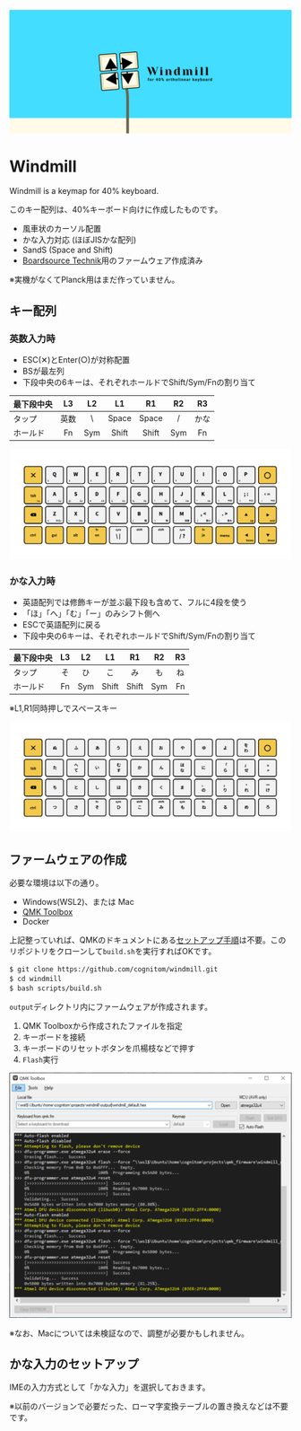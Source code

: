 ![cover](docs/images/cover.png)

# Windmill
Windmill is a keymap for 40% keyboard.

このキー配列は、40%キーボード向けに作成したものです。

- 風車状のカーソル配置
- かな入力対応 (ほぼJISかな配列)
- SandS (Space and Shift)
- [Boardsource Technik](https://boardsource.xyz/store/5ffb9b01edd0447f8023fdb2)用のファームウェア作成済み

※実機がなくてPlanck用はまだ作っていません。

## キー配列

### 英数入力時

- ESC(✕)とEnter(○)が対称配置
- BSが最左列
- 下段中央の6キーは、それぞれホールドでShift/Sym/Fnの割り当て

| 最下段中央 | L3 | L2 | L1 | R1 | R2 | R3 |
|--|:--:|:--:|:--:|:--:|:--:|:--:|
| タップ | 英数 | \ | Space | Space | / | かな |
| ホールド | Fn | Sym | Shift | Shift | Sym | Fn |

![main](docs/images/layout-main.png)

### かな入力時

- 英語配列では修飾キーが並ぶ最下段も含めて、フルに4段を使う
- 「ほ」「へ」「む」「ー」のみシフト側へ
- ESCで英語配列に戻る
- 下段中央の6キーは、それぞれホールドでShift/Sym/Fnの割り当て

| 最下段中央 | L3 | L2 | L1 | R1 | R2 | R3 |
|--|:--:|:--:|:--:|:--:|:--:|:--:|
| タップ | そ | ひ | こ | み | も | ね |
| ホールド | Fn | Sym | Shift | Shift | Sym | Fn |

※L1,R1同時押しでスペースキー

![kana](docs/images/layout-kana.png)

## ファームウェアの作成

必要な環境は以下の通り。

- Windows(WSL2)、または Mac
- [QMK Toolbox](https://github.com/qmk/qmk_toolbox/releases)
- Docker

上記整っていれば、QMKのドキュメントにある[セットアップ手順](https://docs.qmk.fm/#/newbs_getting_started)は不要。このリポジトリをクローンして`build.sh`を実行すればOKです。

```bash
$ git clone https://github.com/cognitom/windmill.git
$ cd windmill
$ bash scripts/build.sh
```

`output`ディレクトリ内にファームウェアが作成されます。

1. QMK Toolboxから作成されたファイルを指定
2. キーボードを接続
3. キーボードのリセットボタンを爪楊枝などで押す
4. `Flash`実行

![screenshot](docs/images/qmk.png)

※なお、Macについては未検証なので、調整が必要かもしれません。

## かな入力のセットアップ

IMEの入力方式として「かな入力」を選択しておきます。

※以前のバージョンで必要だった、ローマ字変換テーブルの置き換えなどは不要です。
